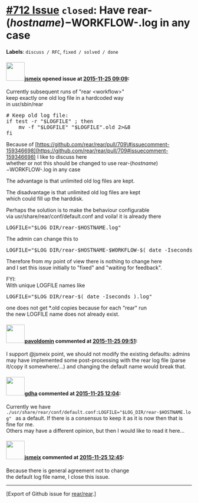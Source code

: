 [\#712 Issue](https://github.com/rear/rear/issues/712) `closed`: Have rear-$(hostname)-$WORKFLOW-<date>.log in any case
=======================================================================================================================

**Labels**: `discuss / RFC`, `fixed / solved / done`

#### <img src="https://avatars.githubusercontent.com/u/1788608?u=925fc54e2ce01551392622446ece427f51e2f0ce&v=4" width="50">[jsmeix](https://github.com/jsmeix) opened issue at [2015-11-25 09:09](https://github.com/rear/rear/issues/712):

Currently subsequent runs of "rear &lt;workflow&gt;"  
keep exactly one old log file in a hardcoded way  
in usr/sbin/rear

<pre>
# Keep old log file:
if test -r "$LOGFILE" ; then
    mv -f "$LOGFILE" "$LOGFILE".old 2>&8
fi
</pre>

Because of
[https://github.com/rear/rear/pull/709\#issuecomment-159346698](https://github.com/rear/rear/pull/709#issuecomment-159346698)
I like to discuss here  
whether or not this should be changed to use
rear-$(hostname)-$WORKFLOW-<date>.log in any case

The advantage is that unlimited old log files are kept.

The disadvantage is that unlimited old log files are kept  
which could fill up the harddisk.

Perhaps the solution is to make the behaviour configurable  
via usr/share/rear/conf/default.conf and voila! it is already there

<pre>
LOGFILE="$LOG_DIR/rear-$HOSTNAME.log"
</pre>

The admin can change this to

<pre>
LOGFILE="$LOG_DIR/rear-$HOSTNAME-$WORKFLOW-$( date -Iseconds ).log"
</pre>

Therefore from my point of view there is nothing to change here  
and I set this issue initially to "fixed" and "waiting for feedback".

FYI:  
With unique LOGFILE names like

<pre>
LOGFILE="$LOG_DIR/rear-$( date -Iseconds ).log"
</pre>

one does not get \*.old copies because for each "rear" run  
the new LOGFILE name does not already exist.

#### <img src="https://avatars.githubusercontent.com/u/1576908?v=4" width="50">[pavoldomin](https://github.com/pavoldomin) commented at [2015-11-25 09:51](https://github.com/rear/rear/issues/712#issuecomment-159553082):

I support @jsmeix point, we should not modify the existing defaults:
admins may have implemented some post-processing with the rear log file
(parse it/copy it somewhere/...) and changing the default name would
break that.

#### <img src="https://avatars.githubusercontent.com/u/888633?u=cdaeb31efcc0048d3619651aa18dd4b76e636b21&v=4" width="50">[gdha](https://github.com/gdha) commented at [2015-11-25 12:04](https://github.com/rear/rear/issues/712#issuecomment-159589223):

Currently we have
`./usr/share/rear/conf/default.conf:LOGFILE="$LOG_DIR/rear-$HOSTNAME.log" `
as a default. If there is a consensus to keep it as it is now then that
is fine for me.  
Others may have a different opinion, but then I would like to read it
here...

#### <img src="https://avatars.githubusercontent.com/u/1788608?u=925fc54e2ce01551392622446ece427f51e2f0ce&v=4" width="50">[jsmeix](https://github.com/jsmeix) commented at [2015-11-25 12:45](https://github.com/rear/rear/issues/712#issuecomment-159597466):

Because there is general agreement not to change  
the default log file name, I close this issue.

------------------------------------------------------------------------

\[Export of Github issue for
[rear/rear](https://github.com/rear/rear).\]
